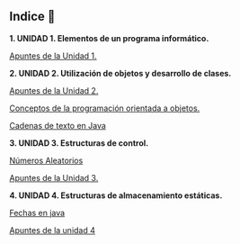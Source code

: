
## Indice 🚀

**1. UNIDAD 1. Elementos de un programa informático.**

  [Apuntes de la Unidad 1.](TEMA1/Apuntes.md)

**2. UNIDAD 2. Utilización de objetos y desarrollo de clases.**

  [Apuntes de la Unidad 2.](TEMA2/Apuntes.md)

  [Conceptos de la programación orientada a objetos.](TEMA2/conceptosPOO.md)

  [Cadenas de texto en Java](TEMA2/Strings.md)

**3. UNIDAD 3. Estructuras de control.**
  
  [Números Aleatorios](TEMA3/Aleatorios.md)
  
  [Apuntes de la Unidad 3.](TEMA3/Apuntes.md)

**4. UNIDAD 4. Estructuras de almacenamiento estáticas.**

  [Fechas en java](TEMA4/FechasJava.md)

  [Apuntes de la unidad 4](TEMA4/Apuntes.md)

